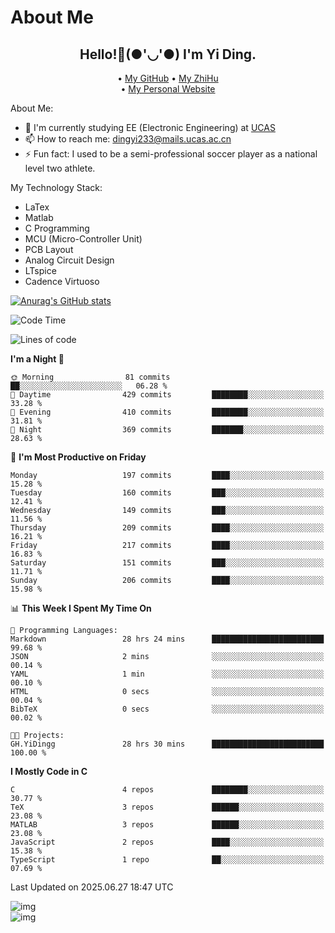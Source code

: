 # About Me

<h2 style="text-align:center;"> Hello!👋(●'◡'●) I'm Yi Ding.</h2>

<div style="text-align:center;">
  • <a href="https://github.com/YiDingg">My GitHub</a>
  • <a href="https://www.zhihu.com/people/YiDingg">My ZhiHu</a><br>
  • <a href="https://yidingg.github.io/YiDingg">My Personal Website</a><br>
</div>

About Me:
- 🔭 I'm currently studying EE (Electronic Engineering) at [UCAS](https://www.ucas.ac.cn/)
- 📫 How to reach me: dingyi233@mails.ucas.ac.cn
- ⚡ Fun fact: I used to be a semi-professional soccer player as a national level two athlete.

My Technology Stack:
- LaTex
- Matlab
- C Programming
- MCU (Micro-Controller Unit)
- PCB Layout
- Analog Circuit Design
- LTspice 
- Cadence Virtuoso


[![Anurag's GitHub stats](https://github-readme-stats.vercel.app/api?username=YiDingg)](https://github.com/anuraghazra/github-readme-stats)

<!--START_SECTION:waka-->
![Code Time](http://img.shields.io/badge/Code%20Time-1%2C351%20hrs%2037%20mins-blue)

![Lines of code](https://img.shields.io/badge/From%20Hello%20World%20I%27ve%20Written-815.2%20thousand%20lines%20of%20code-blue)

**I'm a Night 🦉** 

```text
🌞 Morning                81 commits          ██░░░░░░░░░░░░░░░░░░░░░░░   06.28 % 
🌆 Daytime                429 commits         ████████░░░░░░░░░░░░░░░░░   33.28 % 
🌃 Evening                410 commits         ████████░░░░░░░░░░░░░░░░░   31.81 % 
🌙 Night                  369 commits         ███████░░░░░░░░░░░░░░░░░░   28.63 % 
```
📅 **I'm Most Productive on Friday** 

```text
Monday                   197 commits         ████░░░░░░░░░░░░░░░░░░░░░   15.28 % 
Tuesday                  160 commits         ███░░░░░░░░░░░░░░░░░░░░░░   12.41 % 
Wednesday                149 commits         ███░░░░░░░░░░░░░░░░░░░░░░   11.56 % 
Thursday                 209 commits         ████░░░░░░░░░░░░░░░░░░░░░   16.21 % 
Friday                   217 commits         ████░░░░░░░░░░░░░░░░░░░░░   16.83 % 
Saturday                 151 commits         ███░░░░░░░░░░░░░░░░░░░░░░   11.71 % 
Sunday                   206 commits         ████░░░░░░░░░░░░░░░░░░░░░   15.98 % 
```


📊 **This Week I Spent My Time On** 

```text
💬 Programming Languages: 
Markdown                 28 hrs 24 mins      █████████████████████████   99.68 % 
JSON                     2 mins              ░░░░░░░░░░░░░░░░░░░░░░░░░   00.14 % 
YAML                     1 min               ░░░░░░░░░░░░░░░░░░░░░░░░░   00.10 % 
HTML                     0 secs              ░░░░░░░░░░░░░░░░░░░░░░░░░   00.04 % 
BibTeX                   0 secs              ░░░░░░░░░░░░░░░░░░░░░░░░░   00.02 % 

🐱‍💻 Projects: 
GH.YiDingg               28 hrs 30 mins      █████████████████████████   100.00 % 
```

**I Mostly Code in C** 

```text
C                        4 repos             ████████░░░░░░░░░░░░░░░░░   30.77 % 
TeX                      3 repos             ██████░░░░░░░░░░░░░░░░░░░   23.08 % 
MATLAB                   3 repos             ██████░░░░░░░░░░░░░░░░░░░   23.08 % 
JavaScript               2 repos             ████░░░░░░░░░░░░░░░░░░░░░   15.38 % 
TypeScript               1 repo              ██░░░░░░░░░░░░░░░░░░░░░░░   07.69 % 
```




 Last Updated on 2025.06.27 18:47 UTC
<!--END_SECTION:waka-->

<!-- Coding activity over the last year -->
<div class='center'><img src='https://wakatime.com/share/@YiDingg/260601e0-8e46-41ab-9832-d4d0ae5fd0bd.svg' alt='img'/></div>

<!-- Languages over the last year -->
<div class='center'><img src='https://wakatime.com/share/@YiDingg/99546fa3-4cc3-4808-ab6e-13f38e27aba1.svg' alt='img'/></div>
